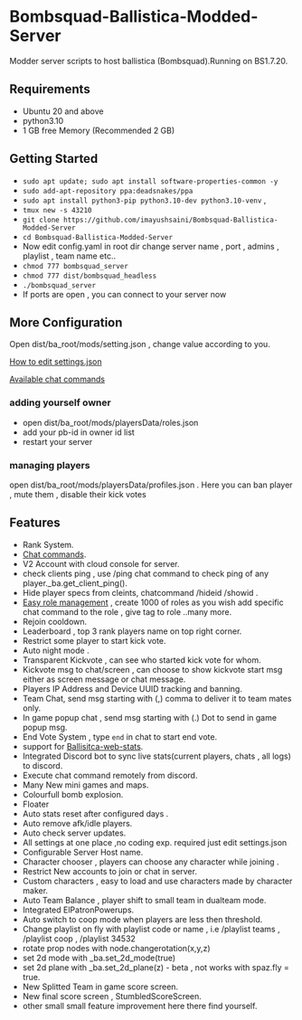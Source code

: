 # Bombsquad-Ballistica-Modded-Server

Modder server scripts to host ballistica (Bombsquad).Running on BS1.7.20.

## Requirements
- Ubuntu 20 and above
- python3.10
- 1 GB free Memory (Recommended 2 GB)

## Getting Started
- `sudo apt update; sudo apt install software-properties-common -y`
- `sudo add-apt-repository ppa:deadsnakes/ppa`
- `sudo apt install python3-pip python3.10-dev python3.10-venv` ,
- `tmux new -s 43210`
- `git clone https://github.com/imayushsaini/Bombsquad-Ballistica-Modded-Server`
- `cd Bombsquad-Ballistica-Modded-Server`
- Now edit config.yaml in root dir change server name , port , admins , playlist , team name etc..
- `chmod 777 bombsquad_server`
- `chmod 777 dist/bombsquad_headless`
- `./bombsquad_server`
- If ports are open , you can connect to your server now

## More Configuration
Open dist/ba_root/mods/setting.json , change value according to you.

[How to edit settings.json](https://github.com/imayushsaini/Bombsquad-Ballistica-Modded-Server/wiki/Server-Settings)

[Available chat commands](https://github.com/imayushsaini/Bombsquad-Ballistica-Modded-Server/wiki/Chat-commands)

### adding yourself owner
- open dist/ba_root/mods/playersData/roles.json
- add your pb-id in owner id list
- restart your server

### managing players
open dist/ba_root/mods/playersData/profiles.json . 
Here you can ban player , mute them , disable their kick votes 


## Features
- Rank System.
- [Chat commands](https://github.com/imayushsaini/Bombsquad-Ballistica-Modded-Server/wiki/Chat-commands).
- V2 Account with cloud console for server.
- check clients ping , use /ping chat command to check ping of any player._ba.get_client_ping().
- Hide player specs from cleints, chatcommand /hideid /showid .
- [Easy role management](https://github.com/imayushsaini/Bombsquad-Ballistica-Modded-Server/wiki/Chat-commands#role-management-system) , create 1000 of roles as you wish add specific chat command to the role , give tag to role ..many more.
- Rejoin cooldown.
- Leaderboard , top 3 rank players name on top right corner.
- Restrict some player to start kick vote.
- Auto night mode .
- Transparent Kickvote , can see who started kick vote for whom.
- Kickvote msg to chat/screen , can choose to show kickvote start msg either as screen message or chat message.
- Players IP Address and Device UUID tracking and banning.
- Team Chat, send msg starting with (,) comma to deliver it to team mates only.
- In game popup chat , send msg starting with (.) Dot to send in game popup msg.
- End Vote System , type `end` in chat to start end vote.
- support for [Ballisitca-web-stats](https://github.com/imayushsaini/ballistica-web-stats).
- Integrated Discord bot to sync live stats(current players, chats , all logs) to discord.
- Execute chat command remotely from discord.
- Many New mini games and maps.
- Colourfull bomb explosion.
- Floater
- Auto stats reset after configured days .
- Auto remove afk/idle players.
- Auto check server updates.
- All settings at one place ,no coding exp. required just edit settings.json 
- Configurable Server Host name.
- Character chooser , players can choose any character while joining .
- Restrict New accounts to join or chat in server.
- Custom characters , easy to load and use characters made by character maker.
- Auto Team Balance , player shift to small team in dualteam mode.
- Integrated ElPatronPowerups.
- Auto switch to coop mode when players are less then threshold.
- Change playlist on fly with playlist code or name , i.e /playlist teams , /playlist coop , /playlist 34532
- rotate prop nodes with node.changerotation(x,y,z)
- set 2d mode with _ba.set_2d_mode(true)
- set 2d plane with _ba.set_2d_plane(z) - beta , not works with spaz.fly = true. 
- New Splitted Team in game score screen.
- New final score screen , StumbledScoreScreen.
- other small small feature improvement here there find yourself.

